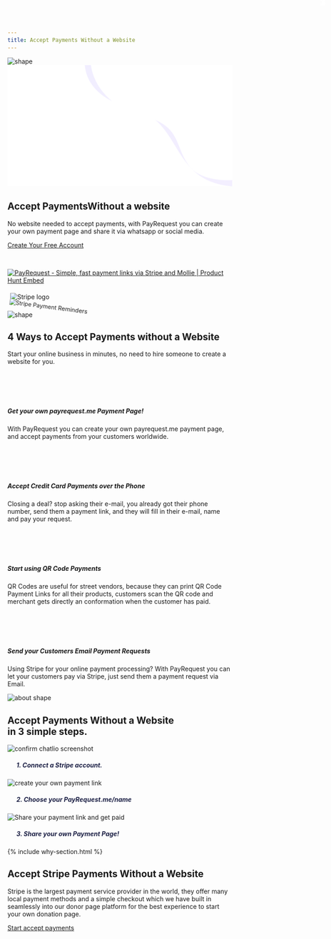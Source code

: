 ```yaml
---
title: Accept Payments Without a Website
---
```


<section class="hero-section">
         <!-- Hero Shape Start -->

 <div class="hero-shape5">

<img src="https://payrequest.io/assets/logos/Icon%20white.png" alt="shape" style="max-width: 160px;">
         </div>
         <!-- Hero Shape End -->

 <!-- Hero Bg Start -->
 <div class="hero-bg">
            <img src="assets/img/hero_shape.png" alt="hero shape">
         </div>
         <!-- Hero Bg End -->

 <div class="container">
            <div class="row align-items-center">
             <div class="col-lg-6 col-md-6">
                  <div class="hero-left">
<h2>Accept Payments<span class="underline">Without a website</span>
</h2>

<p>No website needed to accept payments, with PayRequest you can create your own payment page and share it via whatsapp or social media.


</p>

<a href="http://dashboard.payrequest.io/" class="theme-btn mt-4"> Create Your Free Account<span class="fa fa-chevron-right" aria-hidden="true"></span></a>
 </div>



<div class="mt-3" style="/* margin-bottom: 150px; */">
<br> 

<a href="https://www.producthunt.com/posts/payrequest?utm_source=badge-featured&amp;utm_medium=badge&amp;utm_souce=badge-payrequest" target="_blank"><img src="https://api.producthunt.com/widgets/embed-image/v1/featured.svg?post_id=176421&amp;theme=dark" alt="PayRequest - Simple, fast payment links via Stripe and Mollie | Product Hunt Embed" style="width: 250px; height: 54px;" width="250px" height="54px"></a>

<img alt="Stripe logo" src="https://payrequest.io/assets/img/stripe-partner-badges/L_Color_Solid.svg" style="height: 63px;padding: 6px;">

<!-- TrustBox widget - Micro Review Count -->

<!-- End TrustBox widget -->
 </div>
</div>

 <div class="col-lg-6 col-md-6">
                  <div class="hero-right">
                   <img src="https://media.payrequest.nl/images/banners/payment-page-example.webp" alt="Stripe Payment Reminders" style="
    transform: perspective(1000px) rotateY(-13deg) rotateX(5deg) rotateZ(7deg) scaleY(0.9) scaleX(0.95) translateX(-3%) translateY(-3%);
">
                     <div class="hero-dot-shape">
                 <img src="http://themescare.com/demos/robofume-view/assets/img/hero-dot-shape.png" alt="shape">
                     </div>
                  </div>
               </div>
            </div>
         </div>
</section>

<section class="contact-form section_100">
         <div class="container">
            <div class="service-details-text">
                        <div class="section-title wow fadeInUp" data-wow-duration="1s" data-wow-delay="0.3s" style="visibility: visible; animation-duration: 1s; animation-delay: 0.3s; animation-name: fadeInUp;">
                     <h2>4 Ways to Accept Payments without a <span> Website</span></h2>
    <p>Start your online business in minutes, no need to hire someone to create a website for you.</p>
                  </div>



<div class="service-works">
                           <div class="row">
                              <div class="col-md-6">
                                 <div class="service-works-item">
                                    <div class="service-works-icon2">
                                  <i class="fad fa-paint-brush" style="padding-right: 10px;font-size: 50px;color: #25b7c7;" aria-hidden="true"></i>
                                    </div>
                                    <div class="service-works-info">
                                       <h5>Get your own payrequest.me Payment Page! 
</h5>
                                       <p>With PayRequest you can create your own payrequest.me payment page, and accept payments from your customers worldwide.

</p>
                                    </div>
                                 </div>
                              </div>
                              <div class="col-md-6">
                                 <div class="service-works-item">
                                    <div class="service-works-icon2">
                                  <i class="fad fa-sms" style="padding-right: 10px;font-size: 50px;color: #25b7c7;" aria-hidden="true"></i>
                                    </div>
                                    <div class="service-works-info">
                                       <h5>Accept Credit Card Payments over the Phone
<br>

</h5>
                                       <p>Closing a deal? stop asking their e-mail, you already got their phone number, send them a payment link, and they will fill in their e-mail, name and pay your request.
</p>
                                    </div>
                                 </div>
                              </div>
                              <div class="col-md-6">
                                 <div class="service-works-item">
                                    <div class="service-works-icon2">
                                  <i class="fad fa-qrcode" style="padding-right: 10px;font-size: 50px;color: #25b7c7;" aria-hidden="true"></i>
                                    </div>
                                    <div class="service-works-info">
  <h5>
Start using QR Code Payments
<br> 
</h5>
                                       <p>QR Codes are useful for street vendors, because they can print QR Code Payment Links for all their products, customers scan the QR code and merchant gets directly an conformation when the customer has paid.
</p>
                                    </div>
                                 </div>
                              </div>



<div class="col-md-6">
                                 <div class="service-works-item">
                                    <div class="service-works-icon2">
                                  <i class="fad fa-envelope" style="padding-right: 10px;font-size: 50px;color: #25b7c7;" aria-hidden="true"></i>
                                    </div>
                                    <div class="service-works-info">
                                       <h5>Send your Customers Email Payment Requests
<br>

</h5>
                                       <p>Using Stripe for your online payment processing? With PayRequest you can let your customers pay via Stripe, just send them a payment request via Email.
</p>
                                    </div>
                                 </div>
                              </div>




</div>
</div>
</div>



</div>
</section>


<section class="about-section">
         <!-- Top Shape Start -->
         <div class="about-top-shape">
            <img src="http://themescare.com/demos/robofume-view/assets/img/about-shape.png" alt="about shape">
         </div>
<!-- Top Shape End -->
<!-- Bottom Shape Start -->

<!-- Bottom Shape End -->
 <!-- About Top Start -->
<div class="about-top section_100">
            <div class="container">
             <div class="row align-items-center">
                  <div class="col-lg-12">
                  <div class="section-title wow fadeInUp" data-wow-duration="1s" data-wow-delay="0.3s" style="visibility: visible; animation-duration: 1s; animation-delay: 0.3s; animation-name: fadeInUp;">
                     <div class="section-title">
<h2>Accept Payments Without a Website<br> in 3 simple steps.</h2>
</div>
                  </div>

 </div>
<style>
  .bubble-number {
    display: block;
    width: 50px;
    height: 50px;
    background: url(https://chatlio.com/img/bg-bubble-number.svg) no-repeat center;
    background-size: 50px;
    line-height: 50px;
    color: #fff;
    font-size: 1.25rem;
    font-weight: 700;
    text-align: center;
    position: absolute;
    top: -20px;
    right: 0;
  }

.img-wrap {
max-height: 220px;
max-width: 360px;
margin-left: auto;
margin-right: auto;
margin-bottom: 30px;
border-radius: 10px;
position: relative;
}

.img-wrap img {
background: #f5f9fc;
border-radius: 10px;
max-width: 100%;
height: auto;
box-shadow: 0 2px 3px 0 rgba(0, 0, 0, .1);
height: 200px;
width: 350px;
}

</style>

<style>
.section-content .image-container {
    height: 400px;
}
.section-content .image-container .img-comments {
    z-index: 3;
    left: -100px;
    top: -40px;
}
.section-content .image-container img {
    position: absolute;
    width: 100%;
    max-width: 380px;
}
[class*=shadow] {
    transition: all .15s ease;
}
.section-content .image-container .img-blog {
    z-index: 4;
    left: 100px;
    top: 20px;
}
.profile-page .card-profile .card-profile-image img, .shadow {
    box-shadow: 0 15px 35px rgba(50,50,93,.1),0 5px 15px rgba(0,0,0,.07)!important;
}
rounded {
    border-radius: .25rem!important;
}
</style>


<div class="row">
          <div class="col-sm-4 aos-init aos-animate" data-aos="fade-up" data-aos-easing="delay-slide" data-aos-duration="1300" data-aos-delay="400" data-aos-offset="-100">
            <div class="img-wrap">
              <img src="https://i.imgur.com/HBrpiql.png" alt="confirm chatlio screenshot">
              <span class="bubble-number">1</span>
            </div>
            <h5 style="
    font-weight: 700;
    color: #1c2045;
    margin-left: 20px;
">
              1. Connect a Stripe account.
            <p></p></h5>
          </div>
          <div class="col-sm-4 aos-init aos-animate" data-aos="fade-up" data-aos-easing="delay-slide" data-aos-duration="1300" data-aos-delay="500" data-aos-offset="-100">
            <div class="img-wrap">
                    <img src="https://i.imgur.com/hWAc37C.png" alt="create your own payment link">
              <span class="bubble-number">2</span>
            </div>
            <h5 style="
    font-weight: 700;
    color: #1c2045;
    margin-left: 20px;
">2. Choose your PayRequest.me/name</h5>
          </div>
          <div class="col-sm-4 aos-init aos-animate" data-aos="fade-up" data-aos-easing="delay-slide" data-aos-duration="1300" data-aos-delay="600" data-aos-offset="-100">
            <div class="img-wrap">
              <img src="https://i.imgur.com/ezWmQhy.png" alt="Share your payment link and get paid">
              <span class="bubble-number">3</span>
            </div>
            <h5 style="
    font-weight: 700;
    color: #1c2045;
    margin-left: 20px;
">3. Share  your own Payment Page!</h5>
          </div>
        </div>
               </div>
            </div>
         </div>
<!-- About Top End -->

<!-- About Bottom Start -->
<!-- About Bottom End -->
</section>


{% include why-section.html %}

<section class="subscribe-section innser_subscribe section_100">
         <div class="container">
            <div class="row">
               <div class="col-lg-12">
                  <div class="subscribe-box wow fadeInUp" data-wow-duration="1s" data-wow-delay="0.3s" style="visibility: visible; animation-duration: 1s; animation-delay: 0.3s; animation-name: fadeInUp;">
                     <div class="section-title">
                        <h2>Accept <span>Stripe Payments</span>
Without a Website</h2>
                        <p>Stripe is the largest payment service provider in the world, they offer many local payment methods and a simple checkout which we have built in seamlessly into our donor page platform for the best experience to start your own donation page.


</p>
                     </div>


<a href="https://dashboard.payrequest.io/" class="theme-btn-white wow fadeInUp" data-wow-duration="2s" data-wow-delay="0.5s" style="visibility: visible; animation-duration: 2s; animation-delay: 0.5s; animation-name: fadeInUp;">Start accept payments<span class="fa fa-chevron-right" aria-hidden="true"></span></a>
</div>
</div>
</div>
</div>
</section>

